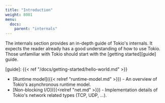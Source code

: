 ```yaml
---
title: "Introduction"
weight: 8001
menu:
  docs:
    parent: "internals"
---
```


The internals section provides an in-depth guide of Tokio's internals. It expects the reader already has a good understanding of how to use Tokio. Those unfamiliar with Tokio should start with the [getting started][guide] guide.

[guide]: {{< ref "/docs/getting-started/hello-world.md" >}}

* [Runtime model]({{< relref "runtime-model.md" >}}) - An overview of Tokio's asynchronous runtime model.
* [Non-blocking I/O]({{<relref "net.md" >}}) - Implementation details of Tokio's network related types (TCP, UDP, ...).
